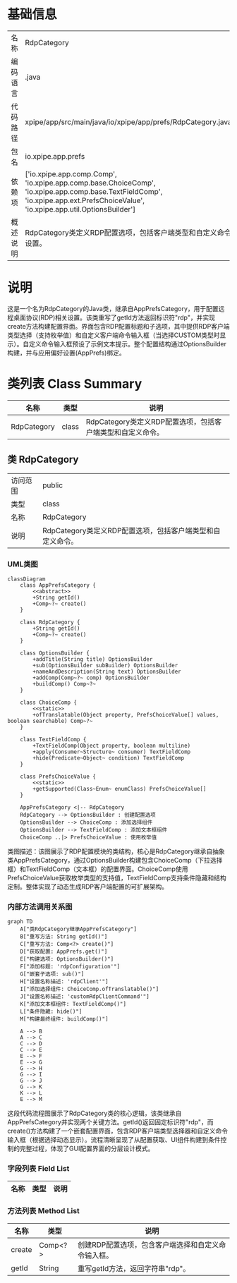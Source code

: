 # 基础信息

|      |      |
|------|------|
| 名称 | RdpCategory |
| 编码语言 | .java |
| 代码路径 | xpipe/app/src/main/java/io/xpipe/app/prefs/RdpCategory.java |
| 包名 | io.xpipe.app.prefs |
| 依赖项 | ['io.xpipe.app.comp.Comp', 'io.xpipe.app.comp.base.ChoiceComp', 'io.xpipe.app.comp.base.TextFieldComp', 'io.xpipe.app.ext.PrefsChoiceValue', 'io.xpipe.app.util.OptionsBuilder'] |
| 概述说明 | RdpCategory类定义RDP配置选项，包括客户端类型和自定义命令设置。 |

# 说明

这是一个名为RdpCategory的Java类，继承自AppPrefsCategory，用于配置远程桌面协议(RDP)相关设置。该类重写了getId方法返回标识符"rdp"，并实现create方法构建配置界面。界面包含RDP配置标题和子选项，其中提供RDP客户端类型选择（支持枚举值）和自定义客户端命令输入框（当选择CUSTOM类型时显示）。自定义命令输入框预设了示例文本提示。整个配置结构通过OptionsBuilder构建，并与应用偏好设置(AppPrefs)绑定。

# 类列表 Class Summary

| 名称   | 类型  | 说明 |
|-------|------|-------------|
| RdpCategory | class | RdpCategory类定义RDP配置选项，包括客户端类型和自定义命令。 |



## 类 RdpCategory

|      |      |
|------|------|
| 访问范围 | public |
| 类型 | class |
| 名称 | RdpCategory |
| 说明 | RdpCategory类定义RDP配置选项，包括客户端类型和自定义命令。 |


### UML类图

```mermaid
classDiagram
    class AppPrefsCategory {
        <<abstract>>
        +String getId()
        +Comp~?~ create()
    }

    class RdpCategory {
        +String getId()
        +Comp~?~ create()
    }

    class OptionsBuilder {
        +addTitle(String title) OptionsBuilder
        +sub(OptionsBuilder subBuilder) OptionsBuilder
        +nameAndDescription(String text) OptionsBuilder
        +addComp(Comp~?~ comp) OptionsBuilder
        +buildComp() Comp~?~
    }

    class ChoiceComp {
        <<static>>
        +ofTranslatable(Object property, PrefsChoiceValue[] values, boolean searchable) Comp~?~
    }

    class TextFieldComp {
        +TextFieldComp(Object property, boolean multiline)
        +apply(Consumer~Structure~ consumer) TextFieldComp
        +hide(Predicate~Object~ condition) TextFieldComp
    }

    class PrefsChoiceValue {
        <<static>>
        +getSupported(Class~Enum~ enumClass) PrefsChoiceValue[]
    }

    AppPrefsCategory <|-- RdpCategory
    RdpCategory --> OptionsBuilder : 创建配置选项
    OptionsBuilder --> ChoiceComp : 添加选择组件
    OptionsBuilder --> TextFieldComp : 添加文本框组件
    ChoiceComp ..|> PrefsChoiceValue : 使用枚举值
```

类图描述：该图展示了RDP配置模块的类结构，核心是RdpCategory继承自抽象类AppPrefsCategory，通过OptionsBuilder构建包含ChoiceComp（下拉选择框）和TextFieldComp（文本框）的配置界面。ChoiceComp使用PrefsChoiceValue获取枚举类型的支持值，TextFieldComp支持条件隐藏和结构定制。整体实现了动态生成RDP客户端配置的可扩展架构。


### 内部方法调用关系图

```mermaid
graph TD
    A["类RdpCategory继承AppPrefsCategory"]
    B["重写方法: String getId()"]
    C["重写方法: Comp<?> create()"]
    D["获取配置: AppPrefs.get()"]
    E["构建选项: OptionsBuilder()"]
    F["添加标题: 'rdpConfiguration'"]
    G["嵌套子选项: sub()"]
    H["设置名称描述: 'rdpClient'"]
    I["添加选择组件: ChoiceComp.ofTranslatable()"]
    J["设置名称描述: 'customRdpClientCommand'"]
    K["添加文本框组件: TextFieldComp()"]
    L["条件隐藏: hide()"]
    M["构建最终组件: buildComp()"]

    A --> B
    A --> C
    C --> D
    C --> E
    E --> F
    E --> G
    G --> H
    G --> I
    G --> J
    G --> K
    K --> L
    E --> M
```

这段代码流程图展示了RdpCategory类的核心逻辑，该类继承自AppPrefsCategory并实现两个关键方法。getId()返回固定标识符"rdp"，而create()方法构建了一个嵌套配置界面，包含RDP客户端类型选择器和自定义命令输入框（根据选择动态显示）。流程清晰呈现了从配置获取、UI组件构建到条件控制的完整过程，体现了GUI配置界面的分层设计模式。

### 字段列表 Field List

| 名称  | 类型  | 说明 |
|-------|-------|------|

### 方法列表 Method List

| 名称  | 类型  | 说明 |
|-------|-------|------|
| create | Comp<?> | 创建RDP配置选项，包含客户端选择和自定义命令输入框。 |
| getId | String | 重写getId方法，返回字符串"rdp"。 |




